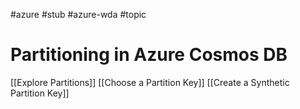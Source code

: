 #azure #stub #azure-wda #topic

# Partitioning in Azure Cosmos DB
[[Explore Partitions]]
[[Choose a Partition Key]]
[[Create a Synthetic Partition Key]]